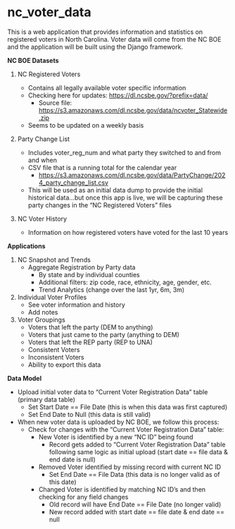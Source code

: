 # nc_voter_data

This is a web application that provides information and statistics on registered voters in North Carolina. Voter data will come from the NC BOE and the application will be built using the Django framework.

**NC BOE Datasets**

1. NC Registered Voters
    - Contains all legally available voter specific information 
    - Checking here for updates: https://dl.ncsbe.gov/?prefix=data/
      - Source file: https://s3.amazonaws.com/dl.ncsbe.gov/data/ncvoter_Statewide.zip
    - Seems to be updated on a weekly basis

2. Party Change List
    - Includes voter_reg_num and what party they switched to and from and when 
    - CSV file that is a running total for the calendar year
      - https://s3.amazonaws.com/dl.ncsbe.gov/data/PartyChange/2024_party_change_list.csv
    - This will be used as an initial data dump to provide the initial historical data…but once this app is live, we will be capturing these party changes in the “NC Registered Voters” files

3. NC Voter History
   - Information on how registered voters have voted for the last 10 years

**Applications**
1. NC Snapshot and Trends
    - Aggregate Registration by Party data 
      - By state and by individual counties 
      - Additional filters: zip code, race, ethnicity, age, gender, etc. 
      - Trend Analytics (change over the last 1yr, 6m, 3m)
2. Individual Voter Profiles 
   - See voter information and history 
   - Add notes
3. Voter Groupings
   - Voters that left the party (DEM to anything)
   - Voters that just came to the party (anything to DEM)
   - Voters that left the REP party (REP to UNA)
   - Consistent Voters 
   - Inconsistent Voters 
   - Ability to export this data

**Data Model**

- Upload initial voter data to “Current Voter Registration Data” table (primary data table)
    - Set Start Date == File Date (this is when this data was first captured)
    - Set End Date to Null (this data is still valid)
- When new voter data is uploaded by NC BOE, we follow this process:
   - Check for changes with the “Current Voter Registration Data” table:
     - New Voter is identified by a new “NC ID” being found 
         - Record gets added to “Current Voter Registration Data” table following same logic as initial upload (start date == file data & end date is null)
     - Removed Voter identified by missing record with current NC ID 
         - Set End Date == File Data (this data is no longer valid as of this date)
     - Changed Voter is identified by matching NC ID’s and then checking for any field changes 
         - Old record will have End Date == File Date (no longer valid)
         - New record added with start date == file date & end date == null
  




